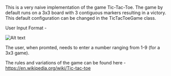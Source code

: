This is a very naive implementation of the game Tic-Tac-Toe. The game by default runs on a 3x3 board with 3 contiguous markers resulting in a victory. This default configuration can be changed in the TicTacToeGame class.

User Input Format -

![Alt text](http://imgur.com/a/DQKQK "Input Format")

The user, when promted, needs to enter a number ranging from 1-9 (for a 3x3 game).

The rules and variations of the game can be found here -
https://en.wikipedia.org/wiki/Tic-tac-toe
